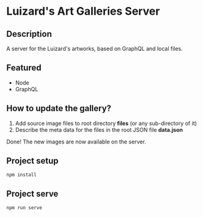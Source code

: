 # Luizard's Art Galleries Server

## Description
A server for the Luizard's artworks, based on GraphQL and local files.

## Featured
+ Node
+ GraphQL

## How to update the gallery?
1) Add source image files to root directory **files** (or any sub-directory of it)
2) Describe the meta data for the files in the root JSON file **data.json**

Done! The new images are now available on the server.

## Project setup
```
npm install
```

## Project serve
```
npm run serve
```